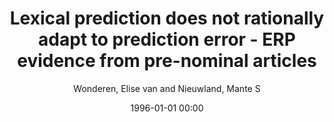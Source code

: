 ---
layout: post
title: Lexical prediction does not rationally adapt to prediction error - ERP evidence from pre-nominal articles

date: 1996-01-01 00:00
author: Wonderen, Elise van and Nieuwland, Mante S
tags: ["bayesian optimality","belief updating","cue validity","discourse comprehension","expectation adaptation","gender mismatch","n400","pre-nominal prediction effect","predictive validity","rational adaptation"]
journal: Journal of Memory and Language

link: https://doi.org/10.1016/j.jml.2023.104435

year: 2023
---